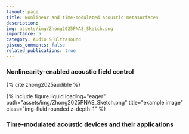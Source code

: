 ```yaml
---
layout: page
title: Nonlinear and time-modulated acoustic metasurfaces
description: 
img: assets/img/Zhong2025PNAS_Sketch.png
importance: 5
category: Audio & ultrasound
giscus_comments: false
related_publications: true
---
```


### **Nonlinearity-enabled acoustic field control**  
{% cite zhong2025audible %}



<div class="row">
    <div class="col-sm mt-3 mt-md-0">
        {% include figure.liquid loading="eager" path="assets/img/Zhong2025PNAS_Sketch.png" title="example image" class="img-fluid rounded z-depth-1" %}
    </div>
</div>
<div class="caption">
    
</div>



### **Time-modulated acoustic devices and their applications** 







